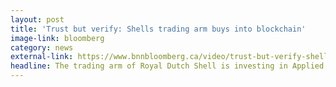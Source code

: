 ```yaml
---
layout: post
title: 'Trust but verify: Shells trading arm buys into blockchain'
image-link: bloomberg
category: news
external-link: https://www.bnnbloomberg.ca/video/trust-but-verify-shells-trading-arm-buys-into-blockchain~1312110
headline: The trading arm of Royal Dutch Shell is investing in Applied Blockchain, a U.K.-based firm that develops blockchain applications, with a focus on distributed ledger technology and smart contracts.
---
```

